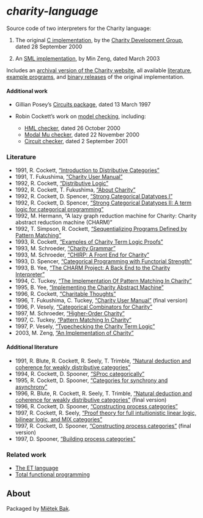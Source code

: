 _charity-language_
==================

Source code of two interpreters for the Charity language:

1. The original [C implementation](src/v1), by the [Charity Development Group](http://pll.cpsc.ucalgary.ca/charity1/www/home.html), dated 28 September 2000

2. An [SML implementation](src/v2), by Min Zeng, dated March 2003

Includes an [archival version of the Charity website](doc/README.md), all available [literature](doc/pdf), [example programs](doc/ch), and [binary releases](bin) of the original implementation.


#### Additional work

* Gillian Posey’s [Circuits package](more/circuits), dated 13 March 1997

* Robin Cockett’s work on [model checking](doc/model-checking.md), including:
    - [HML checker](more/hml), dated 26 October 2000
    - [Modal Mu checker](more/mm), dated 22 November 2000
    - [Circuit checker](more/wires), dated 2 September 2001


### Literature

* 1991, R. Cockett, [“Introduction to Distributive Categories”](doc/pdf/1991-cockett-introduction-to-distributive-categories.pdf)
* 1991, T. Fukushima, [“Charity User Manual”](doc/pdf/1991-fukushima-charity-user-manual.pdf)
* 1992, R. Cockett, [“Distributive Logic”](doc/pdf/1992-cockett-distributive-logic.pdf)
* 1992, R. Cockett, T. Fukushima, [“About Charity”](doc/pdf/1992-cockett-fukushima-about-charity.pdf)
* 1992, R. Cockett, D. Spencer, [“Strong Categorical Datatypes I”](doc/pdf/1992-cockett-spencer-strong-categorical-datatypes-i.pdf)
* 1992, R. Cockett, D. Spencer, [“Strong Categorical Datatypes II: A term logic for categorical programming”](doc/pdf/1992-cockett-spencer-strong-categorical-datatypes-ii-a-term-logic-for-categorical-programming.pdf)
* 1992, M. Hermann, “A lazy graph reduction machine for Charity: Charity abstract reduction machine (CHARM)”
* 1992, T. Simpson, R. Cockett, [“Sequentializing Programs Defined by Pattern Matching”](doc/pdf/1992-simpson-cockett-sequentializing-programs-defined-by-pattern-matching.pdf)
* 1993, R. Cockett, [“Examples of Charity Term Logic Proofs”](doc/pdf/1993-cockett-examples-of-charity-term-logic-proofs.pdf)
* 1993, M. Schroeder, [“Charity Grammar”](doc/pdf/1993-schroeder-charity-grammar.pdf)
* 1993, M. Schroeder, [“CHIRP: A Front End for Charity”](doc/pdf/1993-schroeder-chirp-a-front-end-for-charity.pdf)
* 1993, D. Spencer, [“Categorical Programming with Functorial Strength”](doc/pdf/1993-spencer-categorical-programming-with-functorial-strength.pdf)
* 1993, B. Yee, [“The CHARM Project: A Back End to the Charity Interpreter”](doc/pdf/1993-yee-the-charm-project-a-back-end-to-the-charity-interpreter.pdf)
* 1994, C. Tuckey, [“The Implementation Of Pattern Matching In Charity”](doc/pdf/1994-tuckey-the-implementation-of-pattern-matching-in-charity.pdf)
* 1995, B. Yee, [“Implementing the Charity Abstract Machine”](doc/pdf/1995-yee-implementing-the-charity-abstract-machine.pdf)
* 1996, R. Cockett, [“Charitable Thoughts”](doc/pdf/1996-cockett-charitable-thoughts.pdf)
* 1996, T. Fukushima, C. Tuckey, [“Charity User Manual”](doc/pdf/1996-fukushima-tuckey-charity-user-manual.pdf) (final version)
* 1996, P. Vesely, [“Categorical Combinators for Charity”](doc/pdf/1996-vesely-categorical-combinators-for-charity.pdf)
* 1997, M. Schroeder, [“Higher-Order Charity”](doc/pdf/1997-schroeder-higher-order-charity.pdf)
* 1997, C. Tuckey, [“Pattern Matching In Charity”](doc/pdf/1997-tuckey-pattern-matching-in-charity.pdf)
* 1997, P. Vesely, [“Typechecking the Charity Term Logic”](doc/pdf/1997-vesely-typechecking-the-charity-term-logic.pdf)
* 2003, M. Zeng, [“An Implementation of Charity”](doc/pdf/2003-zeng-an-implementation-of-charity.pdf)


#### Additional literature

* 1991, R. Blute, R. Cockett, R. Seely, T. Trimble, [“Natural deduction and coherence for weakly distributive categories”](doc/pdf/more/1991-blute-cockett-seely-trimble-natural-deduction-and-coherence-for-weakly-distributive-categories.pdf)
* 1994, R. Cockett, D. Spooner, [“SProc categorically”](doc/pdf/more/1994-cockett-spooner-sproc-categorically.pdf)
* 1995, R. Cockett, D. Spooner, [“Categories for synchrony and asynchrony”](doc/pdf/more/1995-cockett-spooner-categories-for-synchrony-and-asynchrony.pdf)
* 1996, R. Blute, R. Cockett, R. Seely, T. Trimble, [“Natural deduction and coherence for weakly distributive categories”](doc/pdf/more/1996-blute-cockett-seely-trimble-natural-deduction-and-coherence-for-weakly-distributive-categories.pdf) (final version)
* 1996, R. Cockett, D. Spooner, [“Constructing process categories”](doc/pdf/more/1996-cockett-spooner-constructing-process-categories.pdf)
* 1997, R. Cockett, R. Seely, [“Proof theory for full intuitionistic linear logic, bilinear logic, and MIX categories”](doc/pdf/more/1997-cockett-seely-proof-theory-for-full-intuitionistic-linear-logic-bilinear-logic-and-mix-categories.pdf)
* 1997, R. Cockett, D. Spooner, [“Constructing process categories”](doc/pdf/more/1997-cockett-spooner-constructing-process-categories.pdf) (final version)
* 1997, D. Spooner, [“Building process categories”](doc/pdf/more/1997-spooner-building-process-categories.pdf)


### Related work

* [The ET language](https://github.com/mietek/et-language)
* [Total functional programming](https://github.com/mietek/total-functional-programming)


About
-----

Packaged by [Miëtek Bak](https://mietek.io/).

